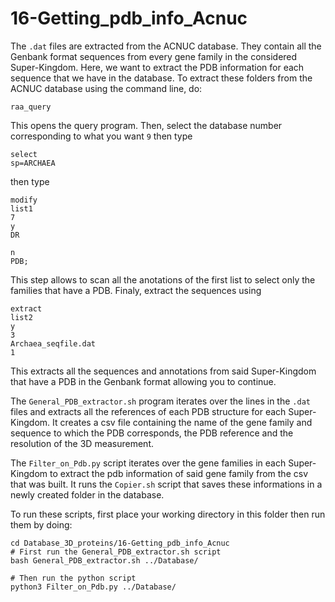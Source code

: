 # 16-Getting_pdb_info_Acnuc

The `.dat` files are extracted from the ACNUC database. They contain all the Genbank format sequences from every gene family in the considered Super-Kingdom. Here, we want to extract the PDB information for each sequence that we have in the database.
To extract these folders from the ACNUC database using the command line, do:
```
raa_query
```
This opens the query program.
Then, select the database number corresponding to what you want `9`
then type
```
select
sp=ARCHAEA
```
then type 
```
modify
list1
7
y
DR

n
PDB;
```
This step allows to scan all the anotations of the first list to select only the families that have a PDB.
Finaly, extract the sequences using 
```
extract
list2
y
3
Archaea_seqfile.dat
1
```
This extracts all the sequences and annotations from said Super-Kingdom that have a PDB in the Genbank format allowing you to continue. 

The `General_PDB_extractor.sh` program iterates over the lines in the `.dat` files and extracts all the references of each PDB structure for each Super-Kingdom. It creates a csv file containing the name of the gene family and sequence to which the PDB corresponds, the PDB reference and the resolution of the 3D measurement.

The `Filter_on_Pdb.py` script iterates over the gene families in each Super-Kingdom to extract the pdb information of said gene family from the csv that was built. It runs the `Copier.sh` script that saves these informations in a newly created folder in the database.

To run these scripts, first place your working directory in this folder then run them by doing:
```
cd Database_3D_proteins/16-Getting_pdb_info_Acnuc
# First run the General_PDB_extractor.sh script
bash General_PDB_extractor.sh ../Database/

# Then run the python script
python3 Filter_on_Pdb.py ../Database/
```

